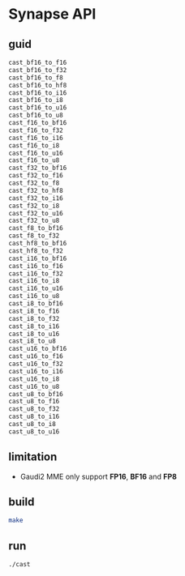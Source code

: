 # Synapse API

## guid

```bash
cast_bf16_to_f16
cast_bf16_to_f32
cast_bf16_to_f8
cast_bf16_to_hf8
cast_bf16_to_i16
cast_bf16_to_i8
cast_bf16_to_u16
cast_bf16_to_u8
cast_f16_to_bf16
cast_f16_to_f32
cast_f16_to_i16
cast_f16_to_i8
cast_f16_to_u16
cast_f16_to_u8
cast_f32_to_bf16
cast_f32_to_f16
cast_f32_to_f8
cast_f32_to_hf8
cast_f32_to_i16
cast_f32_to_i8
cast_f32_to_u16
cast_f32_to_u8
cast_f8_to_bf16
cast_f8_to_f32
cast_hf8_to_bf16
cast_hf8_to_f32
cast_i16_to_bf16
cast_i16_to_f16
cast_i16_to_f32
cast_i16_to_i8
cast_i16_to_u16
cast_i16_to_u8
cast_i8_to_bf16
cast_i8_to_f16
cast_i8_to_f32
cast_i8_to_i16
cast_i8_to_u16
cast_i8_to_u8
cast_u16_to_bf16
cast_u16_to_f16
cast_u16_to_f32
cast_u16_to_i16
cast_u16_to_i8
cast_u16_to_u8
cast_u8_to_bf16
cast_u8_to_f16
cast_u8_to_f32
cast_u8_to_i16
cast_u8_to_i8
cast_u8_to_u16
```

## limitation

- Gaudi2 MME only support **FP16**, **BF16** and **FP8**

## build

```bash
make
```

## run

```bash
./cast
```
